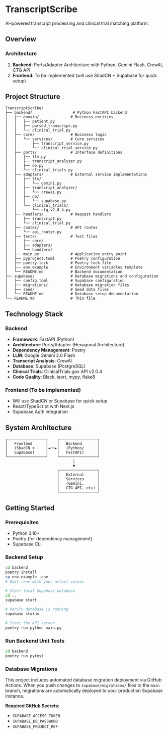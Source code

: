 # TranscriptScribe

AI-powered transcript processing and clinical trial matching platform.

## Overview

### Architecture
1. **Backend**: Ports/Adapter Architecture with Python, Gemini Flash, CrewAI, CTG API
2. **Frontend**: To be implemented (will use ShadCN + Supabase for quick setup)

## Project Structure

```
TranscriptScribe/
├── backend/                  # Python FastAPI backend
│   ├── domain/              # Business entities
│   │   ├── patient.py
│   │   ├── parsed_transcript.py
│   │   └── clinical_trial.py
│   ├── core/                # Business logic
│   │   └── services/        # Core services
│   │       ├── transcript_service.py
│   │       └── clinical_trial_service.py
│   ├── ports/               # Interface definitions
│   │   ├── llm.py
│   │   ├── transcript_analyzer.py
│   │   ├── db.py
│   │   └── clinical_trials.py
│   ├── adapters/            # External service implementations
│   │   ├── llm/
│   │   │   └── gemini.py
│   │   ├── transcript_analyzer/
│   │   │   └── crewai.py
│   │   ├── db/
│   │   │   └── supabase.py
│   │   └── clinical_trials/
│   │       └── ctg_v2_0_4.py
│   ├── handlers/            # Request handlers
│   │   ├── transcript.py
│   │   └── clinical_trial.py
│   ├── routes/              # API routes
│   │   └── api_router.py
│   ├── tests/               # Test files
│   │   ├── core/
│   │   ├── adapters/
│   │   └── handlers/
│   ├── main.py              # Application entry point
│   ├── pyproject.toml       # Poetry configuration
│   ├── poetry.lock          # Poetry lock file
│   ├── env.example          # Environment variables template
│   └── README.md            # Backend documentation
├── supabase/                # Database migrations and configuration
│   ├── config.toml          # Supabase configuration
│   ├── migrations/          # Database migration files
│   ├── seed/                # Seed data files
│   └── README.md            # Database setup documentation
└── README.md                # This file
```

## Technology Stack

### Backend
- **Framework**: FastAPI (Python)
- **Architecture**: Ports/Adapter (Hexagonal Architecture)
- **Dependency Management**: Poetry
- **LLM**: Google Gemini 2.0 Flash
- **Transcript Analysis**: CrewAI
- **Database**: Supabase (PostgreSQL)
- **Clinical Trials**: ClinicalTrials.gov API v2.0.4
- **Code Quality**: Black, isort, mypy, flake8

### Frontend (To be implemented)
- Will use ShadCN or Supabase for quick setup
- React/TypeScript with Next.js
- Supabase Auth integration

## System Architecture

```
┌─────────────────┐    ┌─────────────────┐
│   Frontend      │    │   Backend       │
│   (ShadCN +     │◄──►│   (Python/      │
│   Supabase)     │    │   FastAPI)      │
└─────────────────┘    └─────────────────┘
                              │
                              ▼
                       ┌─────────────────┐
                       │   External      │
                       │   Services      │
                       │   (Gemini,      │
                       │   CTG API, etc) │
                       └─────────────────┘
```

## Getting Started

### Prerequisites
- Python 3.10+
- Poetry (for dependency management)
- Supabase CLI

### Backend Setup
```bash
cd backend
poetry install
cp env.example .env
# Edit .env with your actual values

# Start local Supabase database
cd ..
supabase start

# Verify database is running
supabase status

# Start the API server
poetry run python main.py
```

### Run Backend Unit Tests
```bash
cd backend
poetry run pytest
```

### Database Migrations

This project includes automated database migration deployment via GitHub Actions. When you push changes to `supabase/migrations/` files to the `main` branch, migrations are automatically deployed to your production Supabase instance.

**Required GitHub Secrets:**
- `SUPABASE_ACCESS_TOKEN`
- `SUPABASE_DB_PASSWORD` 
- `SUPABASE_PROJECT_REF`
